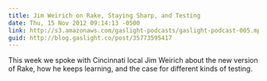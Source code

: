 ```yaml
---
title: Jim Weirich on Rake, Staying Sharp, and Testing
date: Thu, 15 Nov 2012 09:14:13 -0500
link: http://s3.amazonaws.com/gaslight-podcasts/gaslight-podcast-005.mp3
guid: http://blog.gaslight.co/post/35773595417
---
```


This week we spoke with Cincinnati local Jim Weirich about the new version of
Rake, how he keeps learning, and the case for different kinds of testing.
